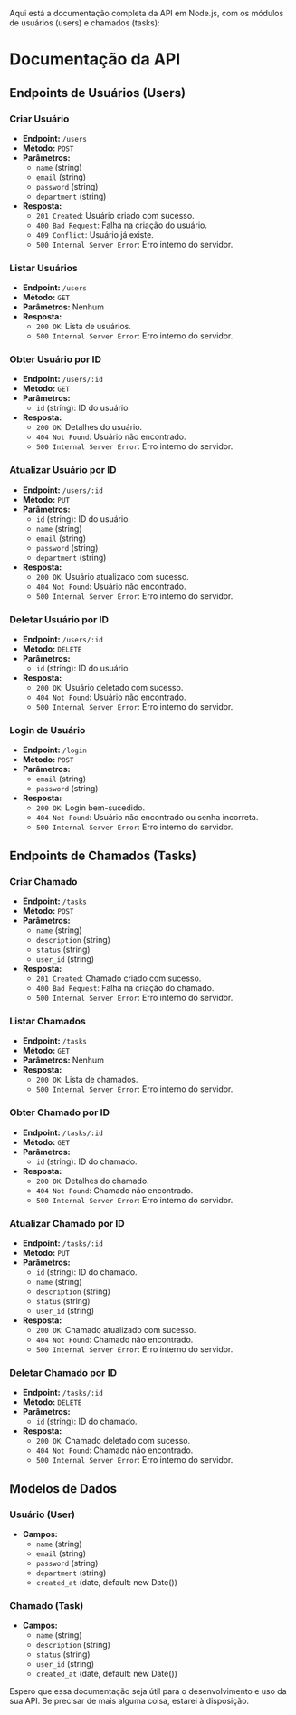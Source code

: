 Aqui está a documentação completa da API em Node.js, com os módulos de usuários (users) e chamados (tasks):

# Documentação da API

## Endpoints de Usuários (Users)

### Criar Usuário
- **Endpoint:** `/users`
- **Método:** `POST`
- **Parâmetros:**
  - `name` (string)
  - `email` (string)
  - `password` (string)
  - `department` (string)
- **Resposta:**
  - `201 Created`: Usuário criado com sucesso.
  - `400 Bad Request`: Falha na criação do usuário.
  - `409 Conflict`: Usuário já existe.
  - `500 Internal Server Error`: Erro interno do servidor.

### Listar Usuários
- **Endpoint:** `/users`
- **Método:** `GET`
- **Parâmetros:** Nenhum
- **Resposta:**
  - `200 OK`: Lista de usuários.
  - `500 Internal Server Error`: Erro interno do servidor.

### Obter Usuário por ID
- **Endpoint:** `/users/:id`
- **Método:** `GET`
- **Parâmetros:**
  - `id` (string): ID do usuário.
- **Resposta:**
  - `200 OK`: Detalhes do usuário.
  - `404 Not Found`: Usuário não encontrado.
  - `500 Internal Server Error`: Erro interno do servidor.

### Atualizar Usuário por ID
- **Endpoint:** `/users/:id`
- **Método:** `PUT`
- **Parâmetros:**
  - `id` (string): ID do usuário.
  - `name` (string)
  - `email` (string)
  - `password` (string)
  - `department` (string)
- **Resposta:**
  - `200 OK`: Usuário atualizado com sucesso.
  - `404 Not Found`: Usuário não encontrado.
  - `500 Internal Server Error`: Erro interno do servidor.

### Deletar Usuário por ID
- **Endpoint:** `/users/:id`
- **Método:** `DELETE`
- **Parâmetros:**
  - `id` (string): ID do usuário.
- **Resposta:**
  - `200 OK`: Usuário deletado com sucesso.
  - `404 Not Found`: Usuário não encontrado.
  - `500 Internal Server Error`: Erro interno do servidor.

### Login de Usuário
- **Endpoint:** `/login`
- **Método:** `POST`
- **Parâmetros:**
  - `email` (string)
  - `password` (string)
- **Resposta:**
  - `200 OK`: Login bem-sucedido.
  - `404 Not Found`: Usuário não encontrado ou senha incorreta.
  - `500 Internal Server Error`: Erro interno do servidor.

## Endpoints de Chamados (Tasks)

### Criar Chamado
- **Endpoint:** `/tasks`
- **Método:** `POST`
- **Parâmetros:**
  - `name` (string)
  - `description` (string)
  - `status` (string)
  - `user_id` (string)
- **Resposta:**
  - `201 Created`: Chamado criado com sucesso.
  - `400 Bad Request`: Falha na criação do chamado.
  - `500 Internal Server Error`: Erro interno do servidor.

### Listar Chamados
- **Endpoint:** `/tasks`
- **Método:** `GET`
- **Parâmetros:** Nenhum
- **Resposta:**
  - `200 OK`: Lista de chamados.
  - `500 Internal Server Error`: Erro interno do servidor.

### Obter Chamado por ID
- **Endpoint:** `/tasks/:id`
- **Método:** `GET`
- **Parâmetros:**
  - `id` (string): ID do chamado.
- **Resposta:**
  - `200 OK`: Detalhes do chamado.
  - `404 Not Found`: Chamado não encontrado.
  - `500 Internal Server Error`: Erro interno do servidor.

### Atualizar Chamado por ID
- **Endpoint:** `/tasks/:id`
- **Método:** `PUT`
- **Parâmetros:**
  - `id` (string): ID do chamado.
  - `name` (string)
  - `description` (string)
  - `status` (string)
  - `user_id` (string)
- **Resposta:**
  - `200 OK`: Chamado atualizado com sucesso.
  - `404 Not Found`: Chamado não encontrado.
  - `500 Internal Server Error`: Erro interno do servidor.

### Deletar Chamado por ID
- **Endpoint:** `/tasks/:id`
- **Método:** `DELETE`
- **Parâmetros:**
  - `id` (string): ID do chamado.
- **Resposta:**
  - `200 OK`: Chamado deletado com sucesso.
  - `404 Not Found`: Chamado não encontrado.
  - `500 Internal Server Error`: Erro interno do servidor.

## Modelos de Dados

### Usuário (User)
- **Campos:**
  - `name` (string)
  - `email` (string)
  - `password` (string)
  - `department` (string)
  - `created_at` (date, default: new Date())

### Chamado (Task)
- **Campos:**
  - `name` (string)
  - `description` (string)
  - `status` (string)
  - `user_id` (string)
  - `created_at` (date, default: new Date())

Espero que essa documentação seja útil para o desenvolvimento e uso da sua API. Se precisar de mais alguma coisa, estarei à disposição.